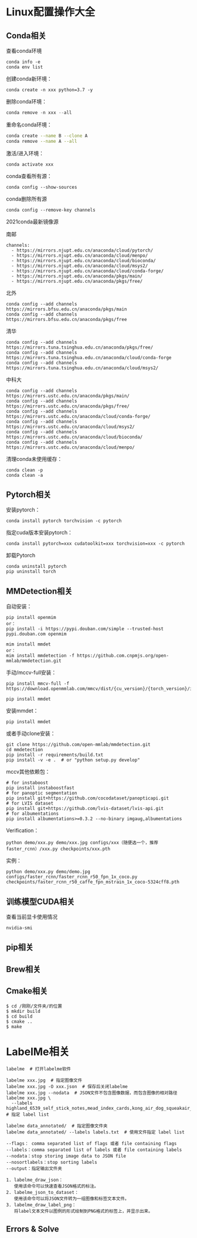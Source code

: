 # Linux配置操作大全





## Conda相关

查看conda环境

```
conda info -e 
conda env list
```

创建conda新环境：

```
conda create -n xxx python=3.7 -y
```

删除conda环境：

```csharp
conda remove -n xxx --all
```

重命名conda环境：

```bash
conda create --name B --clone A
conda remove --name A --all
```

激活/进入环境：

```
conda activate xxx
```

conda查看所有源：

```
conda config --show-sources
```

conda删除所有源

```
conda config --remove-key channels
```

2021conda最新镜像源

南邮

```
channels:
  - https://mirrors.njupt.edu.cn/anaconda/cloud/pytorch/
  - https://mirrors.njupt.edu.cn/anaconda/cloud/menpo/
  - https://mirrors.njupt.edu.cn/anaconda/cloud/bioconda/
  - https://mirrors.njupt.edu.cn/anaconda/cloud/msys2/
  - https://mirrors.njupt.edu.cn/anaconda/cloud/conda-forge/
  - https://mirrors.njupt.edu.cn/anaconda/pkgs/main/
  - https://mirrors.njupt.edu.cn/anaconda/pkgs/free/
```

北外

```
conda config --add channels https://mirrors.bfsu.edu.cn/anaconda/pkgs/main
conda config --add channels https://mirrors.bfsu.edu.cn/anaconda/pkgs/free
```

清华

```
conda config --add channels https://mirrors.tuna.tsinghua.edu.cn/anaconda/pkgs/free/
conda config --add channels https://mirrors.tuna.tsinghua.edu.cn/anaconda/cloud/conda-forge
conda config --add channels https://mirrors.tuna.tsinghua.edu.cn/anaconda/cloud/msys2/
```

中科大

```
conda config --add channels https://mirrors.ustc.edu.cn/anaconda/pkgs/main/
conda config --add channels https://mirrors.ustc.edu.cn/anaconda/pkgs/free/
conda config --add channels https://mirrors.ustc.edu.cn/anaconda/cloud/conda-forge/
conda config --add channels https://mirrors.ustc.edu.cn/anaconda/cloud/msys2/
conda config --add channels https://mirrors.ustc.edu.cn/anaconda/cloud/bioconda/
conda config --add channels https://mirrors.ustc.edu.cn/anaconda/cloud/menpo/
```

清理conda未使用缓存：

```
conda clean -p
conda clean -a
```



## Pytorch相关

安装pytorch：

```
conda install pytorch torchvision -c pytorch
```

指定cuda版本安装pytorch：

```
conda install pytorch=xxx cudatoolkit=xxx torchvision=xxx -c pytorch
```

卸载Pytorch

```
conda uninstall pytorch
pip uninstall torch
```



## MMDetection相关

自动安装：

```
pip install openmim
or：
pip install -i https://pypi.douban.com/simple --trusted-host pypi.douban.com openmim

mim install mmdet
or：
mim install mmdetection -f https://github.com.cnpmjs.org/open-mmlab/mmdetection.git
```

手动/mccv-full安装：

```
pip install mmcv-full -f https://download.openmmlab.com/mmcv/dist/{cu_version}/{torch_version}/index.html
```

```
pip install mmdet
```

安装mmdet：

```
pip install mmdet
```

或者手动clone安装：

```
git clone https://github.com/open-mmlab/mmdetection.git
cd mmdetection
pip install -r requirements/build.txt
pip install -v -e .  # or "python setup.py develop"
```

mccv其他依赖包：

```
# for instaboost
pip install instaboostfast
# for panoptic segmentation
pip install git+https://github.com/cocodataset/panopticapi.git
# for LVIS dataset
pip install git+https://github.com/lvis-dataset/lvis-api.git
# for albumentations
pip install albumentations>=0.3.2 --no-binary imgaug,albumentations
```

Verification：

```
python demo/xxx.py demo/xxx.jpg configs/xxx（随便选一个，推荐faster_rcnn）/xxx.py checkpoints/xxx.pth
```

实例：

```
python demo/xxx.py demo/demo.jpg configs/faster_rcnn/faster_rcnn_r50_fpn_1x_coco.py checkpoints/faster_rcnn_r50_caffe_fpn_mstrain_1x_coco-5324cff8.pth
```



## 训练模型CUDA相关

查看当前显卡使用情况

```
nvidia-smi
```



## pip相关





## Brew相关





## Cmake相关

```
$ cd /刚刚/文件夹/的位置
$ mkdir build
$ cd build
$ cmake ..
$ make
```



# LabelMe相关

```
labelme  # 打开labelme软件

labelme xxx.jpg  # 指定图像文件
labelme xxx.jpg -O xxx.json  # 保存后关闭labelme
labelme xxx.jpg --nodata  # JSON文件不包含图像数据，而包含图像的相对路径
labelme xxx.jpg \
  --labels highland_6539_self_stick_notes,mead_index_cards,kong_air_dog_squeakair_tennis_ball  # 指定 label list

labelme data_annotated/  # 指定图像文件夹
labelme data_annotated/ --labels labels.txt  # 使用文件指定 label list
```



```
--flags： comma separated list of flags 或者 file containing flags
--labels：comma separated list of labels 或者 file containing labels
--nodata：stop storing image data to JSON file
--nosortlabels：stop sorting labels
--output：指定输出文件夹
```



```
1. labelme_draw_json：
   使用该命令可以快速查看JSON格式的标注。
2. labelme_json_to_dataset：
   使用该命令可以将JSON文件转为一组图像和标签文本文件。
3. labelme_draw_label_png：
   将label文本文件以图例的形式绘制到PNG格式的标签上，并显示出来。
```





## Errors & Solve



